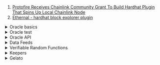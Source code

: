 1. [Protofire Receives Chainlink Community Grant To Build Hardhat Plugin That Spins Up Local Chainlink Node](https://blog.chain.link/protofire-awarded-chainlink-community-grant-for-hardhat-plugin/)
1. [Ethernal - hardhat block explorer plugin](https://github.com/tryethernal/hardhat-ethernal)

<details>
<summary>Oracle basics</summary>

1. [What are Smart Contracts Blockchain Oracles?](https://portalcripto.com.br/en/o-que-sao-oracles-blockchain-de-contratos-inteligentes/)
1. [Proof of Reserve and Stablecoin Stability | Chainlink Research Reports](https://youtu.be/c2fnSbgUxTY)

- [Testnet Nodes and Jobs](https://docs.chain.link/docs/any-api-testnet-nodes/)
- [Oracle - Tasks](https://docs.chain.link/docs/tasks/)
- [Oracle - v2 Jobs](https://docs.chain.link/docs/jobs/)
- [Chainlink integration framework with Go](https://smartcontractkit.github.io/chainlink-testing-framework/quickstart/writing-your-first-test.html)

</details>

<details>
<summary>Oracle test</summary>

1. [Testing Chainlink Smart Contracts](https://blog.chain.link/testing-chainlink-smart-contracts/)
1. [Oracle mock test - AAVE example](https://github.com/aave/aave-protocol/tree/1ff8418eb5c73ce233ac44bfb7541d07828b273f/contracts/mocks/oracle)

- [Testing with Brownie](https://youtu.be/uR3VKVQtYhQ)
- [Testing Smart Contracts & Multi-Chains | Chainlink Hackathon Workshop](https://youtu.be/d8SqLaH8pu0)
- [Testing with hardhat](https://youtu.be/0r7mgJTeoD0)

</details>

<details>
<summary>Oracle API</summary>

- [Chainlink API Call [See Description] | Chainlink Engineering Tutorials](https://youtu.be/ay4rXZhAefs)
- [[See Description] Connect any API to your smart contract | Chainlink Engineering Tutorials](https://youtu.be/AtHp7me2Yks)
- [APIs, Smart Contracts, and How to Connect Them](https://blog.chain.link/apis-smart-contracts-and-how-to-connect-them/)
- [Adapter.js - A Chainlink External Adapter for Fetching Data & Executing Custom JavaScript](https://youtu.be/V_P_IAfr22I)

</details>

<details>
<summary>Data Feeds</summary>

- [Data feeds architecture](https://docs.chain.link/docs/architecture-overview/)
- [Data feed - Decentralized Data Model](https://docs.chain.link/docs/architecture-decentralized-model/#aggregator)
- [Data feed - Feed Registry](https://docs.chain.link/docs/feed-registry/)
- [Data Feeds API Reference](https://docs.chain.link/docs/price-feeds-api-reference/#latestrounddata)
- [Chainlink data feeds](https://youtube.com/playlist?list=PLVP9aGDn-X0RloqS1uYcuaPSW3GIgoCkg)

</details>

<details>
<summary>Verifiable Random Functions</summary>

- [Testing your Chainlink VRF powered Smart Contract](https://dev.to/abhikbanerjee99/testing-your-chainlink-vrf-powered-smart-contract-m3i)
- [The Importance and Evolution of Oracles and On-chain Verifiable Randomness](https://youtu.be/6PBIgbLyJUs)

</details>

<details>
<summary>Keepers</summary>

- [Chainlink keepers](https://youtube.com/playlist?list=PLVP9aGDn-X0RloqS1uYcuaPSW3GIgoCkg)

</details>

<details>
<summary>Gelato</summary>

1. [Automated Smart Contract Execution with Gelato (Tutorial)](https://youtu.be/xCbmvu58y0g)
</details>
